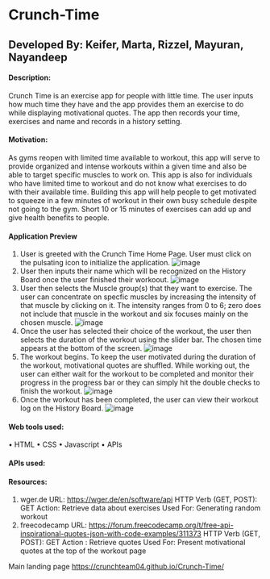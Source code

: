 # Crunch-Time
## Developed By: Keifer, Marta, Rizzel, Mayuran, Nayandeep 

#### Description:
Crunch Time is an exercise app for people with little time. The user inputs how much time they have and the app provides them an exercise to do while displaying motivational quotes. The app then records your time, exercises and name and records in a history setting.

#### Motivation: 
As gyms reopen with limited time available to workout, this app will serve to provide organized and intense workouts within a given time and also be able to target specific muscles to work on. This app is also for individuals who have limited time to workout and do not know what exercises to do with their available time. Building this app will help people to get motivated to squeeze in a few minutes of workout in their own busy schedule despite not going to the gym. Short 10 or 15 minutes of exercises can add up and give health benefits to people.

#### Application Preview 

1) User is greeted with the Crunch Time Home Page. User must click on the pulsating icon to initialize the application. 
 ![image](https://user-images.githubusercontent.com/79432326/120941623-925e3e80-c6f1-11eb-9f5c-7d9ddf946114.png)
2) User then inputs their name which will be recognized on the History Board once the user finished their workoout.
 ![image](https://user-images.githubusercontent.com/79432326/120941706-1f08fc80-c6f2-11eb-914c-0cdfe8d70d49.png)
3) User then selects the Muscle group(s) that they want to exercise. The user can concentrate on specfic muscles by increasing the intensity of that muscle by clicking on it. The intensity ranges from 0 to 6; zero does not include that muscle in the workout and six focuses mainly on the chosen muscle. 
![image](https://user-images.githubusercontent.com/79432326/120941759-845ced80-c6f2-11eb-87b3-e38cb1279581.png)
4) Once the user has selected their choice of the workout, the user then selects the duration of the workout using the slider bar. The chosen time appears at the bottom of the screen. 
![image](https://user-images.githubusercontent.com/79432326/120941865-2c72b680-c6f3-11eb-954b-74fb56097d8e.png)
5) The workout begins. To keep the user motivated during the duration of the workout, motivational quotes are shuffled. While working out, the user can either wait for the workout to be completed and monitor their progress in the progress bar or they can simply hit the double checks to finish the workout. 
![image](https://user-images.githubusercontent.com/79432326/120942067-61cbd400-c6f4-11eb-8993-14d53785db96.png)
6) Once the workout has been completed, the user can view their workout log on the History Board. 
![image](https://user-images.githubusercontent.com/79432326/120942099-98095380-c6f4-11eb-84e4-345f389f86e8.png)


#### Web tools used:

• HTML • CSS • Javascript • APIs

#### APIs used:

#### Resources: 
1) wger.de URL: https://wger.de/en/software/api HTTP Verb (GET, POST): GET Action: Retrieve data about exercises Used For: Generating random workout
2) freecodecamp URL: https://forum.freecodecamp.org/t/free-api-inspirational-quotes-json-with-code-examples/311373 HTTP Verb (GET, POST): GET Action : Retrieve quotes Used For: Present motivational quotes at the top of the workout page



Main landing page https://crunchteam04.github.io/Crunch-Time/
